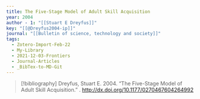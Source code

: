 ```yaml
---
title: The Five-Stage Model of Adult Skill Acquisition
year: 2004
author - 1: "[[Stuart E Dreyfus]]"
key: "[[@Dreyfus2004-ip]]"
journal: "[[Bulletin of science, technology and society]]"
tags:
  - Zotero-Import-Feb-22
  - My-Library
  - 2021-12-03-Frontiers
  - Journal-Articles
  - _BibTex-to-MD-Git
---
```


> [!bibliography]
> Dreyfus, Stuart E. 2004. “The Five-Stage Model of Adult Skill Acquisition.” . http://dx.doi.org/10.1177/0270467604264992